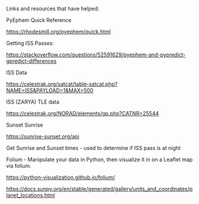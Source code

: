 Links and resources that have helped:


PyEphem Quick Reference

https://rhodesmill.org/pyephem/quick.html

Getting ISS Passes:

https://stackoverflow.com/questions/52591629/pyephem-and-pypredict-gpredict-differences


ISS Data

https://celestrak.org/satcat/table-satcat.php?NAME=ISS&PAYLOAD=1&MAX=500

ISS (ZARYA) TLE data

https://celestrak.org/NORAD/elements/gp.php?CATNR=25544


Sunset Sunrise

https://sunrise-sunset.org/api

Get Sunrise and Sunset times - used to determine if ISS pass is at night


Folium - Manipulate your data in Python, then visualize it in on a Leaflet map via folium. 

https://python-visualization.github.io/folium/


https://docs.sunpy.org/en/stable/generated/gallery/units_and_coordinates/planet_locations.html
